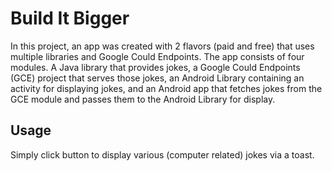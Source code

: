 # Build It Bigger

In this project, an app was created with 2 flavors (paid and free) that uses
multiple libraries and Google Could Endpoints. The app consists
of four modules. A Java library that provides jokes, a Google Could Endpoints
(GCE) project that serves those jokes, an Android Library containing an
activity for displaying jokes, and an Android app that fetches jokes from the
GCE module and passes them to the Android Library for display.

## Usage

Simply click button to display various (computer related) jokes via a toast.

